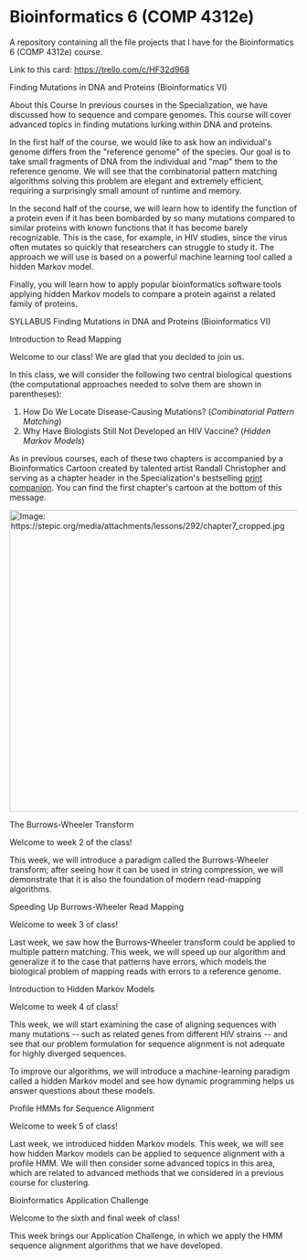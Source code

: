 # Bioinformatics 6 (COMP 4312e)
A repository containing all the file projects that I have for the Bioinformatics 6 (COMP 4312e) course.

Link to this card: https://trello.com/c/HF32d968

Finding Mutations in DNA and Proteins (Bioinformatics VI)

About this Course
In previous courses in the Specialization, we have discussed how to sequence and compare genomes. This course will cover advanced topics in finding mutations lurking within DNA and proteins.

In the first half of the course, we would like to ask how an individual's genome differs from the "reference genome" of the species. Our goal is to take small fragments of DNA from the individual and "map" them to the reference genome. We will see that the combinatorial pattern matching algorithms solving this problem are elegant and extremely efficient, requiring a surprisingly small amount of runtime and memory.

In the second half of the course, we will learn how to identify the function of a protein even if it has been bombarded by so many mutations compared to similar proteins with known functions that it has become barely recognizable. This is the case, for example, in HIV studies, since the virus often mutates so quickly that researchers can struggle to study it. The approach we will use is based on a powerful machine learning tool called a hidden Markov model.

Finally, you will learn how to apply popular bioinformatics software tools applying hidden Markov models to compare a protein against a related family of proteins.

SYLLABUS
Finding Mutations in DNA and Proteins (Bioinformatics VI)

Introduction to Read Mapping
<p>Welcome to our class! We are glad that you decided to join us.</p>

<p>In this class, we will consider the following two central biological&nbsp;questions (the computational approaches needed to solve them are shown in parentheses):</p>

<ol><li>How Do We Locate Disease-Causing Mutations? (<em>Combinatorial Pattern Matching</em>)</li><li>Why Have Biologists Still Not Developed an HIV Vaccine?&nbsp;(<em>Hidden Markov Models</em>)</li>

</ol><p>As in previous courses, each of these two chapters is accompanied by a Bioinformatics Cartoon created by talented artist Randall Christopher and serving as a chapter header in the Specialization's bestselling <a href="BioinformaticsAlgorithms.github.io" target="_blank">print companion</a>. You can find the first chapter's cartoon at the bottom of this message. </p>

<p><img src="https://stepic.org/media/attachments/lessons/292/chapter7_cropped.jpg" title="Image: https://stepic.org/media/attachments/lessons/292/chapter7_cropped.jpg" width="528"></p>

The Burrows-Wheeler Transform
<p>Welcome to week 2 of the class!</p>

<p>This week, we will introduce a paradigm called the Burrows-Wheeler transform; after seeing how it can be used in string compression, we will demonstrate that it is also the foundation of modern read-mapping algorithms.</p>

Speeding Up Burrows-Wheeler Read Mapping
<p>Welcome to week 3 of class!</p>

<p>Last week, we saw how the Burrows-Wheeler transform could be applied to multiple pattern matching. This week, we will speed up our algorithm and generalize it to the case that patterns have errors, which models the biological problem of mapping reads with errors to a reference genome.</p>

Introduction to Hidden Markov Models
<p>Welcome to week 4 of class!</p>

<p>This week, we will start examining the case of aligning sequences with many mutations -- such as related genes from different HIV strains -- and see that our problem formulation for sequence alignment is not adequate for highly diverged sequences.</p> <p>To improve our algorithms, we will introduce a machine-learning paradigm called a hidden Markov model and see how dynamic programming helps us answer questions about these models.</p>

Profile HMMs for Sequence Alignment
<p>Welcome to week 5 of class!</p>

<p>Last week, we introduced hidden Markov models. This week, we will see how hidden Markov models can be applied to sequence alignment with a profile HMM. We will then consider some advanced topics in this area, which are related to advanced methods that we considered in a previous course for clustering.</p>

Bioinformatics Application Challenge
<p>Welcome to the sixth and final week of class!</p>

<p>This week brings our Application Challenge, in which we apply the HMM sequence alignment algorithms that we have developed.</p>
